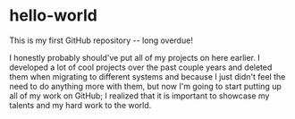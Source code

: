 # hello-world
This is my first GitHub repository -- long overdue!

I honestly probably should've put all of my projects on here earlier. I developed a lot of cool projects over the past couple years and deleted them when migrating to different systems and because I just didn't feel the need to do anything more with them, but now I'm going to start putting up all of my work on GitHub; I realized that it is important to showcase my talents and my hard work to the world.
